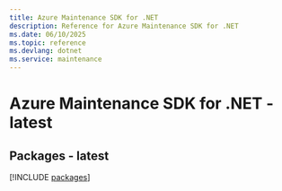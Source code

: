 ```yaml
---
title: Azure Maintenance SDK for .NET
description: Reference for Azure Maintenance SDK for .NET
ms.date: 06/10/2025
ms.topic: reference
ms.devlang: dotnet
ms.service: maintenance
---
```

# Azure Maintenance SDK for .NET - latest
## Packages - latest
[!INCLUDE [packages](maintenance-index.md)]